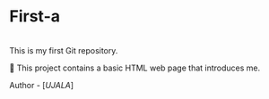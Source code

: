 # First-a
<br>
This is my first Git repository.

🧾
This project contains a basic HTML web page that introduces me.

Author - [*UJALA*]
